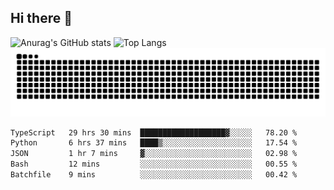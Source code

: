 ## Hi there 👋
![Anurag's GitHub stats](https://github-readme-stats.vercel.app/api?username=CNCoreSteb)
![Top Langs](https://github-readme-stats.vercel.app/api/top-langs/?username=CNCoreSteb)
<picture>
  <source media="(prefers-color-scheme: dark)" srcset="https://raw.githubusercontent.com/CNCoreSteb/CNCoreSteb/output/github-contribution-grid-snake-dark.svg">
  <source media="(prefers-color-scheme: light)" srcset="https://raw.githubusercontent.com/CNCoreSteb/CNCoreSteb/output/github-contribution-grid-snake.svg">
  <img alt="github contribution grid snake animation" src="https://raw.githubusercontent.com/CNCoreSteb/CNCoreSteb/output/github-contribution-grid-snake.svg">
</picture>

<!--START_SECTION:waka-->

```txt
TypeScript   29 hrs 30 mins  ███████████████████▓░░░░░   78.20 %
Python       6 hrs 37 mins   ████▒░░░░░░░░░░░░░░░░░░░░   17.54 %
JSON         1 hr 7 mins     ▓░░░░░░░░░░░░░░░░░░░░░░░░   02.98 %
Bash         12 mins         ░░░░░░░░░░░░░░░░░░░░░░░░░   00.55 %
Batchfile    9 mins          ░░░░░░░░░░░░░░░░░░░░░░░░░   00.42 %
```

<!--END_SECTION:waka-->


<!--
**CNCoreSteb/CNCoreSteb** is a ✨ _special_ ✨ repository because its `README.md` (this file) appears on your GitHub profile.

Here are some ideas to get you started:

- 🔭 I’m currently working on ...
- 🌱 I’m currently learning ...
- 👯 I’m looking to collaborate on ...
- 🤔 I’m looking for help with ...
- 💬 Ask me about ...
- 📫 How to reach me: ...
- 😄 Pronouns: ...
- ⚡ Fun fact: ...
-->
